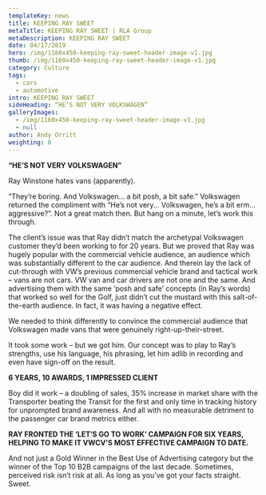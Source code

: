 ```yaml
---
templateKey: news
title: KEEPING RAY SWEET
metaTitle: KEEPING RAY SWEET | RLA Group
metaDescription: KEEPING RAY SWEET
date: 04/17/2019
hero: /img/1160x450-keeping-ray-sweet-header-image-v1.jpg
thumb: /img/1160x450-keeping-ray-sweet-header-image-v1.jpg
category: Culture
tags:
  - cars
  - automotive
intro: KEEPING RAY SWEET
sideHeading: “HE’S NOT VERY VOLKSWAGEN”
galleryImages:
  - /img/1160x450-keeping-ray-sweet-header-image-v1.jpg
  - null
author: Andy Orritt
weighting: 0
---
```

<strong>“HE’S NOT VERY VOLKSWAGEN”</strong>



Ray Winstone hates vans (apparently). 



“They’re boring. And Volkswagen... a bit posh, a bit safe.” Volkswagen returned the compliment with “He’s not very... Volkswagen, he’s a bit erm… aggressive?”. Not a great match then. But hang on a minute, let’s work this through.

The client’s issue was that Ray didn’t match the archetypal Volkswagen customer they’d been working to for 20 years.  But we proved that Ray was hugely popular with the commercial vehicle audience, an audience which was substantially different to the car audience. And therein lay the lack of cut-through with VW’s previous commercial vehicle brand and tactical work – vans are not cars. VW van and car drivers are not one and the same. And advertising them with the same ‘posh and safe’ concepts (in Ray’s words) that worked so well for the Golf, just didn’t cut the mustard with this salt-of-the-earth audience. In fact, it was having a negative effect.



We needed to think differently to convince the commercial audience that Volkswagen made vans that were genuinely right-up-their-street.

It took some work – but we got him. Our concept was to play to Ray’s strengths, use his language, his phrasing, let him adlib in recording and even have sign-off on the result.



<strong>6 YEARS, 10 AWARDS, 1 IMPRESSED CLIENT</strong>



Boy did it work – a doubling of sales, 35% increase in market share with the Transporter beating the Transit for the first and only time in tracking history for unprompted brand awareness. And all with no measurable detriment to the passenger car brand metrics either.



<strong>RAY FRONTED THE ‘LET’S GO TO WORK’ CAMPAIGN FOR SIX YEARS, HELPING TO MAKE IT VWCV’S MOST EFFECTIVE CAMPAIGN TO DATE.</strong>



And not just a Gold Winner in the Best Use of Advertising category but the winner of the Top 10 B2B campaigns of the last decade. Sometimes, perceived risk isn’t risk at all. As long as you’ve got your facts straight. Sweet.
